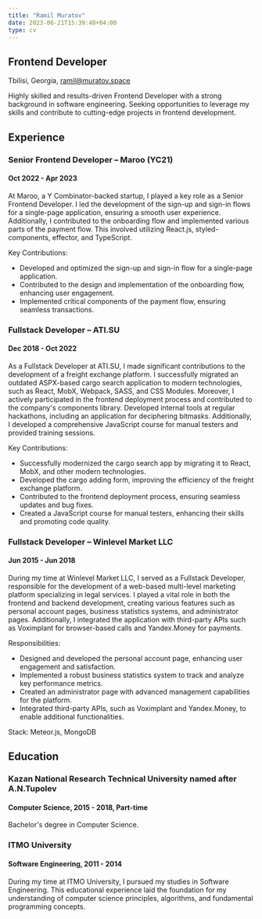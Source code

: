 ```yaml
---
title: "Ramil Muratov"
date: 2023-06-21T15:39:48+04:00
type: cv
---
```


## Frontend Developer

Tbilisi, Georgia, ramil@muratov.space

Highly skilled and results-driven Frontend Developer with a strong background in software engineering. Seeking opportunities to leverage my skills and contribute to cutting-edge projects in frontend development.

## Experience

### Senior Frontend Developer – Maroo (YC21)

#### Oct 2022 - Apr 2023

At Maroo, a Y Combinator-backed startup, I played a key role as a Senior Frontend Developer. I led the development of the sign-up and sign-in flows for a single-page application, ensuring a smooth user experience. Additionally, I contributed to the onboarding flow and implemented various parts of the payment flow. This involved utilizing React.js, styled-components, effector, and TypeScript.

Key Contributions:

- Developed and optimized the sign-up and sign-in flow for a single-page application.
- Contributed to the design and implementation of the onboarding flow, enhancing user engagement.
- Implemented critical components of the payment flow, ensuring seamless transactions.

### Fullstack Developer – ATI.SU

#### Dec 2018 - Oct 2022

As a Fullstack Developer at ATI.SU, I made significant contributions to the development of a freight exchange platform. I successfully migrated an outdated ASPX-based cargo search application to modern technologies, such as React, MobX, Webpack, SASS, and CSS Modules. Moreover, I actively participated in the frontend deployment process and contributed to the company's components library. Developed internal tools at regular hackathons, including an application for deciphering bitmasks. Additionally, I developed a comprehensive JavaScript course for manual testers and provided training sessions. 

Key Contributions:

- Successfully modernized the cargo search app by migrating it to React, MobX, and other modern technologies.
- Developed the cargo adding form, improving the efficiency of the freight exchange platform.
- Contributed to the frontend deployment process, ensuring seamless updates and bug fixes.
- Created a JavaScript course for manual testers, enhancing their skills and promoting code quality.

### Fullstack Developer – Winlevel Market LLC

#### Jun 2015 - Jun 2018

During my time at Winlevel Market LLC, I served as a Fullstack Developer, responsible for the development of a web-based multi-level marketing platform specializing in legal services. I played a vital role in both the frontend and backend development, creating various features such as personal account pages, business statistics systems, and administrator pages. Additionally, I integrated the application with third-party APIs such as Voximplant for browser-based calls and Yandex.Money for payments.

Responsibilities:

- Designed and developed the personal account page, enhancing user engagement and satisfaction.
- Implemented a robust business statistics system to track and analyze key performance metrics.
- Created an administrator page with advanced management capabilities for the platform.
- Integrated third-party APIs, such as Voximplant and Yandex.Money, to enable additional functionalities.

Stack: Meteor.js, MongoDB

## Education

### Kazan National Research Technical University named after A.N.Tupolev

#### Computer Science, 2015 - 2018, Part-time

Bachelor's degree in Computer Science.

### ITMO University

#### Software Engineering, 2011 - 2014

During my time at ITMO University, I pursued my studies in Software Engineering. This educational experience laid the foundation for my understanding of computer science principles, algorithms, and fundamental programming concepts.
